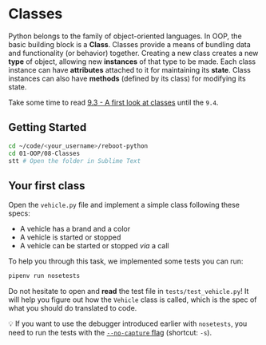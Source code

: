 # Classes

Python belongs to the family of object-oriented languages. In OOP, the basic building block is a **Class**. Classes provide a means of bundling data and functionality (or behavior) together. Creating a new class creates a new **type** of object, allowing new **instances** of that type to be made. Each class instance can have **attributes** attached to it for maintaining its **state**. Class instances can also have **methods** (defined by its class) for modifying its state.

Take some time to read [9.3 - A first look at classes](https://docs.python.org/3/tutorial/classes.html#a-first-look-at-classes) until the `9.4`.

## Getting Started

```bash
cd ~/code/<your_username>/reboot-python
cd 01-OOP/08-Classes
stt # Open the folder in Sublime Text
```

## Your first class

Open the `vehicle.py` file and implement a simple class following these specs:

- A vehicle has a brand and a color
- A vehicle is started or stopped
- A vehicle can be started or stopped _via_ a call

To help you through this task, we implemented some tests you can run:

```bash
pipenv run nosetests
```

Do not hesitate to open and **read** the test file in `tests/test_vehicle.py`!
It will help you figure out how the `Vehicle` class is called, which is the
spec of what you should do translated to code.

💡 If you want to use the debugger introduced earlier with `nosetests`, you need to run the tests with the [`--no-capture` flag](http://nose.readthedocs.io/en/latest/man.html#cmdoption-s) (shortcut: `-s`).

